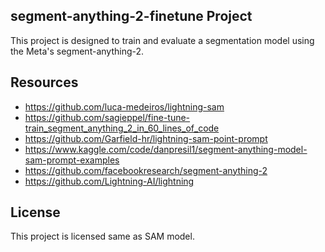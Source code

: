## segment-anything-2-finetune Project

This project is designed to train and evaluate a segmentation model using the Meta's segment-anything-2. 

## Resources
- https://github.com/luca-medeiros/lightning-sam
- https://github.com/sagieppel/fine-tune-train_segment_anything_2_in_60_lines_of_code
- https://github.com/Garfield-hr/lightning-sam-point-prompt
- https://www.kaggle.com/code/danpresil1/segment-anything-model-sam-prompt-examples
- https://github.com/facebookresearch/segment-anything-2
- https://github.com/Lightning-AI/lightning

## License

This project is licensed same as SAM model.
